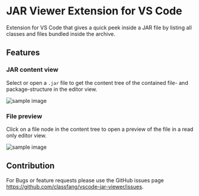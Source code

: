 # JAR Viewer Extension for VS Code

Extension for VS Code that gives a quick peek inside a JAR file by listing all classes and files bundled inside the archive.

## Features

### JAR content view

Select or open a ```.jar``` file to get the content tree of the contained file- and package-structure in the editor view.

![sample image](images/sample.png)

### File preview

Click on a file node in the content tree to open a preview of the file in a read only editor view.

![sample image](images/preview.png)

## Contribution

For Bugs or feature requests please use the GitHub issues page https://github.com/classfang/vscode-jar-viewer/issues.

